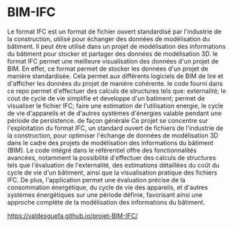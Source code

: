 # BIM-IFC

Le format IFC est un format de fichier ouvert standardisé par l'industrie de la construction, utilisé pour échanger des données de modélisation du bâtiment. Il peut être utilisé dans un projet de modélisation des informations du bâtiment pour stocker et partager des données de modélisation 3D. le format IFC permet une meilleure visualisation des données d'un projet de BIM. En effet, ce format permet de stocker les données d'un projet de manière standardisée. Cela permet aux différents logiciels de BIM de lire et d'afficher les données du projet de manière cohérente.
le code fourni dans ce repo permet d'effectuer des calculs de structures tels que: externalité; le cout de cycle de vie simplifie et developpe d'un batiment; permet de visualiser le fichier IFC; faire une estimation de l'utilisation energie, le cycle de vie d'appareils et de d'autres systèmes d'énergies valable pendant une période de persistence.
de façon générale Ce projet se concentre sur l'exploitation du format IFC, un standard ouvert de fichiers de l'industrie de la construction, pour optimiser l'échange de données de modélisation 3D dans le cadre des projets de modélisation des informations du bâtiment (BIM). Le code intégré dans le référentiel offre des fonctionnalités avancées, notamment la possibilité d'effectuer des calculs de structures tels que l'évaluation de l'externalité, des estimations détaillées du coût du cycle de vie d'un bâtiment, ainsi que la visualisation pratique des fichiers IFC. De plus, l'application permet une évaluation précise de la consommation énergétique, du cycle de vie des appareils, et d'autres systèmes énergétiques sur une période définie, favorisant ainsi une approche complète de la modélisation des informations du bâtiment.

https://valdesguefa.github.io/projet-BIM-IFC/
